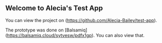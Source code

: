 ## Welcome to Alecia's Test App 

You can view the project on (https://github.com/Alecia-Bailey/test-app).

The prototype was done on [Balsamiq] (https://balsamiq.cloud/sytvesw/pdfx1gp). You can also view that. 


